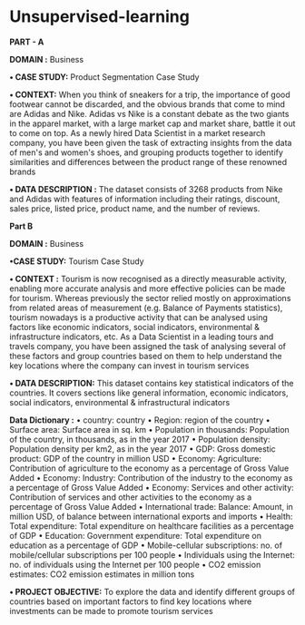# Unsupervised-learning
**PART - A**

**DOMAIN :** Business

**• CASE STUDY:** Product Segmentation Case Study

**• CONTEXT:** When you think of sneakers for a trip, the importance of good footwear cannot be discarded, and the
obvious brands that come to mind are Adidas and Nike. Adidas vs Nike is a constant debate as the two giants in
the apparel market, with a large market cap and market share, battle it out to come on top. As a newly hired Data
Scientist in a market research company, you have been given the task of extracting insights from the data of men's
and women's shoes, and grouping products together to identify similarities and differences between the product
range of these renowned brands

**• DATA DESCRIPTION :**
The dataset consists of 3268 products from Nike and Adidas with features of information including their ratings,
discount, sales price, listed price, product name, and the number of reviews.


**Part B**

**DOMAIN :** Business

**•CASE STUDY:** Tourism Case Study

**• CONTEXT :** Tourism is now recognised as a directly measurable activity, enabling more accurate analysis and more
effective policies can be made for tourism. Whereas previously the sector relied mostly on approximations from
related areas of measurement (e.g. Balance of Payments statistics), tourism nowadays is a productive activity that
can be analysed using factors like economic indicators, social indicators, environmental & infrastructure indicators,
etc. As a Data Scientist in a leading tours and travels company, you have been assigned the task of analysing several
of these factors and group countries based on them to help understand the key locations where the company can
invest in tourism services

**• DATA DESCRIPTION:**
This dataset contains key statistical indicators of the countries. It covers sections like general information, economic
indicators, social indicators, environmental & infrastructural indicators

**Data Dictionary :**
• country: country
• Region: region of the country
• Surface area: Surface area in sq. km
• Population in thousands: Population of the country, in thousands, as in the year 2017
• Population density: Population density per km2, as in the year 2017
• GDP: Gross domestic product: GDP of the country in million USD
• Economy: Agriculture: Contribution of agriculture to the economy as a percentage of Gross Value Added
• Economy: Industry: Contribution of the industry to the economy as a percentage of Gross Value Added
• Economy: Services and other activity: Contribution of services and other activities to the economy as a percentage
of Gross Value Added
• International trade: Balance: Amount, in million USD, of balance between international exports and imports
• Health: Total expenditure: Total expenditure on healthcare facilities as a percentage of GDP
• Education: Government expenditure: Total expenditure on education as a percentage of GDP
• Mobile-cellular subscriptions: no. of mobile/cellular subscriptions per 100 people
• Individuals using the Internet: no. of individuals using the Internet per 100 people
• CO2 emission estimates: CO2 emission estimates in million tons

**• PROJECT OBJECTIVE:** To explore the data and identify different groups of countries based on important factors to
find key locations where investments can be made to promote tourism services
